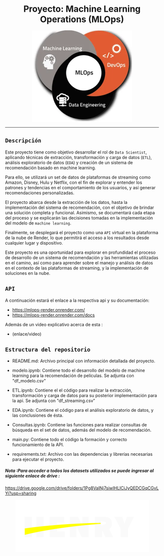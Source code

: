 

# <h1 align=center> **Proyecto: Machine Learning Operations (MLOps)** </h1>
                                            

<p align="center">
<img src="https://raw.githubusercontent.com/MatyTrova/PI-MLOps/main/imgs/mlops.png"  height=300>
</p>

--- 
## `Descripción`

Este proyecto tiene como objetivo desarrollar el rol de `Data Scientist`, aplicando técnicas de extracción, transformación y carga de datos (`ETL`), análisis exploratorio de datos (`EDA`) y creación de un sistema de recomendación basado en machine learning.

Para ello, se utilizará un set de datos de plataformas de streaming como Amazon, Disney, Hulu y Netflix, con el fin de explorar y entender los patrones y tendencias en el comportamiento de los usuarios, y así generar recomendaciones personalizadas.

El proyecto abarca desde la extracción de los datos, hasta la implementación del sistema de recomendación, con el objetivo de brindar una solución completa y funcional. Asimismo, se documentará cada etapa del proceso y se explicarán las decisiones tomadas en la implementación del modelo de `machine learning`.

Finalmente, se desplegará el proyecto como una `API` virtual en la plataforma de la nube de Render, lo que permitirá el acceso a los resultados desde cualquier lugar y dispositivo.

Este proyecto es una oportunidad para explorar en profundidad el proceso de desarrollo de un sistema de recomendación y las herramientas utilizadas en el camino, así como para aprender sobre el manejo y análisis de datos en el contexto de las plataformas de streaming, y la implementación de soluciones en la nube.

## `API`

A continuación estará el enlace a la respectiva api y su documentación: 
+ https://mlops-render.onrender.com/
+ https://mlops-render.onrender.com/docs

Además de un video explicativo acerca de esta : 

+ (enlace/video)

## `Estructura del repositorio`

+ README.md: Archivo principal con información detallada del proyecto.

+ modelo.ipynb: Contiene todo el desarrollo del modelo de machine learning para la recomendación de películas. Se adjunta con "df_modelo.csv"

+ ETL.ipynb: Contiene el el código para realizar la extracción, transformación y carga de datos para su posterior implementación para la api. Se adjunta con    "df_streaming.csv"

+ EDA.ipynb: Contiene el código para el análisis exploratorio de datos, y las conclusiones de ésta.

+ Consultas.ipynb: Contiene las funciones para realizar consultas de búsqueda en el set de datos, además del modelo de recomendación.

+ main.py: Contiene todo el código la formación y correcto funcionamiento de la API.

+ requirements.txt: Archivo con las dependencias y librerías necesarias para ejecutar el proyecto.




##### Nota :Para acceder a todos los datasets utilizados se puede ingresar al siguiente enlace de drive : 

https://drive.google.com/drive/folders/1Pg8VaINj7siwIHLICiJyQEDCGqCGvLYi?usp=sharing



<p align="center">
<img src="https://raw.githubusercontent.com/MatyTrova/PI-MLOps/main/imgs/henry.jpg"  alt="MLOps">
</p>

